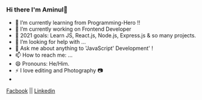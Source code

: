 ### Hi there I'm Aminul👋



- 📓 I’m currently learning from Programming-Hero !!
- 🌱  I’m currently working on Frontend Developer
- 🥅 2021 goals: Learn JS, React.js, Node.js, Express.js & so many projects.
- 🤔 I’m looking for help with ...
- 💬 Ask me about anything to 'JavaScript'  Development' !
- 📫 How to reach me: ...
- 😄 Pronouns: He/Him.
- ⚡  I love editing and Photography 📷 
- 

<a href="https://www.facebook.com/profile.php?id=100009531166791">Facbook</a> || <a href="https://www.linkedin.com/in/aminul-info-360/">Linkedin</a>
